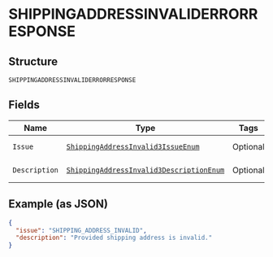 
# SHIPPINGADDRESSINVALIDERRORRESPONSE

## Structure

`SHIPPINGADDRESSINVALIDERRORRESPONSE`

## Fields

| Name | Type | Tags | Description | Getter | Setter |
|  --- | --- | --- | --- | --- | --- |
| `Issue` | [`ShippingAddressInvalid3IssueEnum`](../../doc/models/shipping-address-invalid-3-issue-enum.md) | Optional | - | ShippingAddressInvalid3IssueEnum getIssue() | setIssue(ShippingAddressInvalid3IssueEnum issue) |
| `Description` | [`ShippingAddressInvalid3DescriptionEnum`](../../doc/models/shipping-address-invalid-3-description-enum.md) | Optional | - | ShippingAddressInvalid3DescriptionEnum getDescription() | setDescription(ShippingAddressInvalid3DescriptionEnum description) |

## Example (as JSON)

```json
{
  "issue": "SHIPPING_ADDRESS_INVALID",
  "description": "Provided shipping address is invalid."
}
```

